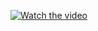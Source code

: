 [![Watch the video](https://img.youtube.com/vi/VIDEO_ID/maxresdefault.jpg)](https://v.ftcdn.net/09/05/27/12/700_F_905271274_ybvVPrVQ6Oq4ws0sXnKfGGLqWhYTJa8g_ST.mp4)
